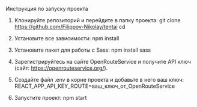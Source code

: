 Инструкция по запуску проекта

1. Клонируйте репозиторий и перейдите в папку проекта:
    git clone <https://github.com/Filippov-Nikolay/tentai>
    cd <tentai>

2. Установите все зависимости:
    npm install

3. Установите пакет для работы с Sass:
    npm install sass

4. Зарегистрируйтесь на сайте OpenRouteService и получите API ключ
    (сайт: https://openrouteservice.org/).
5. Создайте файл .env в корне проекта и добавьте в него ваш ключ:
    REACT_APP_API_KEY_ROUTE=ваш_ключ_от_OpenRouteService

6. Запустите проект:
    npm start

